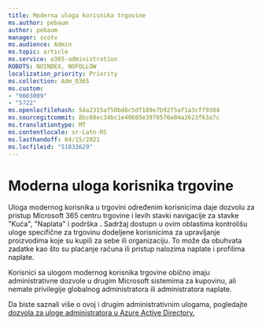 ```yaml
---
title: Moderna uloga korisnika trgovine
ms.author: pebaum
author: pebaum
manager: scotv
ms.audience: Admin
ms.topic: article
ms.service: o365-administration
ROBOTS: NOINDEX, NOFOLLOW
localization_priority: Priority
ms.collection: Adm_O365
ms.custom:
- "9003009"
- "5722"
ms.openlocfilehash: 54a2315af50bd6c5df189e7b92f5af1a3cff9304
ms.sourcegitcommit: 8bc60ec34bc1e40685e3976576e04a2623f63a7c
ms.translationtype: MT
ms.contentlocale: sr-Latn-RS
ms.lasthandoff: 04/15/2021
ms.locfileid: "51833629"
---
```

# <a name="modern-commerce-user-role"></a>Moderna uloga korisnika trgovine

Uloga modernog korisnika u trgovini određenim korisnicima daje dozvolu za pristup Microsoft 365 centru trgovine i levih stavki navigacije za stavke "Kuća", "Naplata" i podrška **.**   Sadržaj dostupn u ovim oblastima kontrolišu uloge specifične za trgovinu dodeljene korisnicima za upravljanje proizvodima koje su kupili za sebe ili organizaciju. To može da obuhvata zadatke kao što su plaćanje računa ili pristup nalozima naplate i profilima naplate.

Korisnici sa ulogom modernog korisnika trgovine obično imaju administrativne dozvole u drugim Microsoft sistemima za kupovinu, ali nemate privilegije globalnog administratora ili administratora naplate.

Da biste saznali više o ovoj i drugim administrativnim ulogama, pogledajte [dozvola za uloge administratora u Azure Active Directory.](https://docs.microsoft.com/azure/active-directory/users-groups-roles/directory-assign-admin-roles#modern-commerce-administrator)